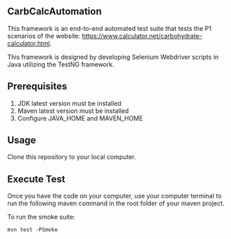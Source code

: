## CarbCalcAutomation
This framework is an end-to-end automated test suite that tests the P1 scenarios of the website: https://www.calculator.net/carbohydrate-calculator.html.

This framework is designed by developing Selenium Webdriver scripts in Java utilizing the TestNG framework.

## Prerequisites
1. JDK latest version must be installed
2. Maven latest version must be installed
3. Configure JAVA_HOME and MAVEN_HOME

## Usage
Clone this repository to your local computer.

## Execute Test
Once you have the code on your computer, use your computer terminal to run the following maven command in the root folder of your maven project.

To run the smoke suite:
```
mvn test -PSmoke
```
